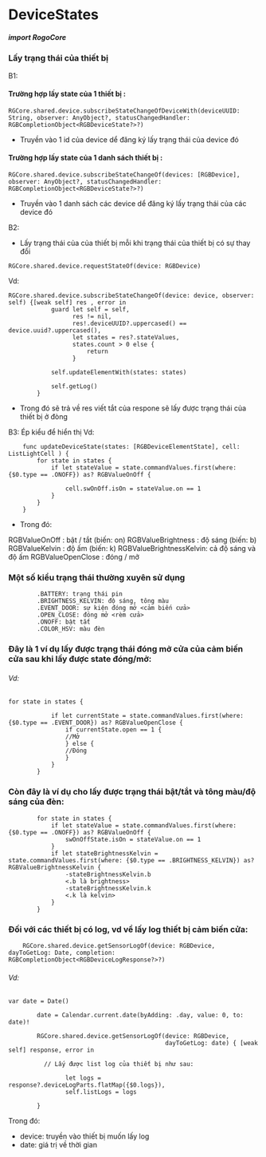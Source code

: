 

# DeviceStates

##### import RogoCore

### Lấy trạng thái của thiết bị

B1: 

#### Trường hợp lấy state của 1 thiết bị :

```
RGCore.shared.device.subscribeStateChangeOfDeviceWith(deviceUUID: String, observer: AnyObject?, statusChangedHandler: RGBCompletionObject<RGBDeviceState?>?)
```

- Truyền vào 1 id của device dể đăng ký lấy trạng thái của device đó

#### Trường hợp lấy state của 1 danh sách thiết bị :
```
RGCore.shared.device.subscribeStateChangeOf(devices: [RGBDevice], observer: AnyObject?, statusChangedHandler: RGBCompletionObject<RGBDeviceState?>?)
```
- Truyền vào 1 danh sách các device dể đăng ký lấy trạng thái của các device đó

B2: 

- Lấy trạng thái của của thiết bị mỗi khi trạng thái của thiết bị có sự thay đổi
```
RGCore.shared.device.requestStateOf(device: RGBDevice)
```

Vd: 
```
RGCore.shared.device.subscribeStateChangeOf(device: device, observer: self) {[weak self] res , error in
            guard let self = self,
                  res != nil,
                  res!.deviceUUID?.uppercased() == device.uuid?.uppercased(),
                  let states = res?.stateValues,
                  states.count > 0 else {
                      return
                  }

            self.updateElementWith(states: states)
            
            self.getLog()
        }
```
- Trong đó sẽ trả về res viết tắt của respone sẽ lấy được trạng thái của thiết bị ở đòng 
<let states = res?.stateValues>

B3: Ép kiểu để hiển thị
Vd:
```
    func updateDeviceState(states: [RGBDeviceElementState], cell: ListLightCell ) {
        for state in states {
            if let stateValue = state.commandValues.first(where: {$0.type == .ONOFF}) as? RGBValueOnOff {
                
                cell.swOnOff.isOn = stateValue.on == 1
            }
        }
    }
```
- Trong đó:
 
RGBValueOnOff : bật / tắt (biến: on)
RGBValueBrightness : độ sáng (biến: b)
RGBValueKelvin : độ ấm (biến: k)
RGBValueBrightnessKelvin: cả độ sáng và độ ấm
RGBValueOpenClose : đóng / mở

### Một số kiểu trạng thái thường xuyên sử dụng

            .BATTERY: trạng thái pin
            .BRIGHTNESS_KELVIN: độ sáng, tông màu
            .EVENT_DOOR: sự kiện đóng mở <cảm biến cửa>
            .OPEN_CLOSE: đóng mở <rèm cửa>
            .ONOFF: bật tắt
            .COLOR_HSV: màu đèn

### Đây là 1 ví dụ lấy được trạng thái đóng mở cửa của cảm biến cửa sau khi lấy được state đóng/mở:
###### Vd:
```
for state in states {
            
            if let currentState = state.commandValues.first(where: {$0.type == .EVENT_DOOR}) as? RGBValueOpenClose {
                if currentState.open == 1 {
                //Mở
                } else {
                //Đóng
                }
            }
        }
```
### Còn đây là ví dụ cho lấy được trạng thái bật/tắt và tông màu/độ sáng của đèn:
```
        for state in states {
            if let stateValue = state.commandValues.first(where: {$0.type == .ONOFF}) as? RGBValueOnOff {
                swOnOffState.isOn = stateValue.on == 1
            }
            if let stateBrightnessKelvin = state.commandValues.first(where: {$0.type == .BRIGHTNESS_KELVIN}) as? RGBValueBrightnessKelvin {
                -stateBrightnessKelvin.b 
                <.b là brightness>
                -stateBrightnessKelvin.k 
                <.k là kelvin>
            }
        }
```
### Đối với các thiết bị có log, vd về lấy log thiết bị cảm biến cửa:

        RGCore.shared.device.getSensorLogOf(device: RGBDevice, dayToGetLog: Date, completion: RGBCompletionObject<RGBDeviceLogResponse?>?)

###### Vd:     
```
var date = Date()
        
        date = Calendar.current.date(byAdding: .day, value: 0, to: date)!
        
        RGCore.shared.device.getSensorLogOf(device: RGBDevice,
                                            dayToGetLog: date) { [weak self] response, error in
            
          // Lấy được list log của thiết bị như sau:
           
                let logs = response?.deviceLogParts.flatMap({$0.logs}),
                self.listLogs = logs
                
        }
 ```
Trong đó:
- device: truyền vào thiết bị muốn lấy log
- date: giá trị về thời gian
